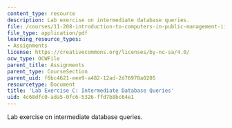 ```yaml
---
content_type: resource
description: Lab exercise on intermediate database queries.
file: /courses/11-208-introduction-to-computers-in-public-management-ii-january-iap-2002/4c68dfc0ada50fc65326ffd7b8bc64e1_11208labC.pdf
file_type: application/pdf
learning_resource_types:
- Assignments
license: https://creativecommons.org/licenses/by-nc-sa/4.0/
ocw_type: OCWFile
parent_title: Assignments
parent_type: CourseSection
parent_uid: f6bc4621-eee9-a482-12ad-2d76978a0205
resourcetype: Document
title: 'Lab Exercise C: Intermediate Database Queries'
uid: 4c68dfc0-ada5-0fc6-5326-ffd7b8bc64e1
---
```

Lab exercise on intermediate database queries.